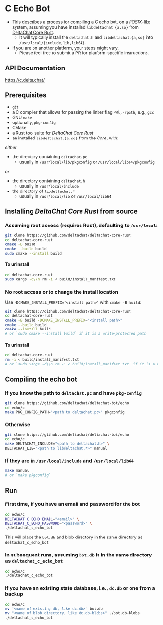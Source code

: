 # C Echo Bot

- This describes a process for compiling a C echo bot, on a *POSIX*-like system, assuming you have installed `libdeltachat.{a.so}` from [DeltaChat Core Rust](https://github.com/deltachat/deltachat-core-rust).
  - It will typically install the `deltachat.h` and `libdeltachat.{a,so}` into `/usr/local/{include,lib,lib64}`.
- If you are on another platform, your steps might vary.
  - Please feel free to submit a PR for platform-specific instructions.

## API Documentation

<https://c.delta.chat/>

## Prerequisites

- `git`
- a C compiler that allows for passing the linker flag `-Wl,-rpath`, e.g., `gcc`
- GNU `make`
- optionally, `pkg-config`
- CMake
- a Rust tool suite for *DeltaChat Core Rust*
- an installed `libdeltachat.{a.so}` from the *Core*, with:

*either*

- the directory containing `deltachat.pc`
  - usually in `/usr/local/lib/pkgconfig` or `/usr/local/lib64/pkgconfig`

*or*

- the directory containing `deltachat.h`
  - usually in `/usr/local/include`
- the directory of `libdeltachat.*`
  - usually in `/usr/local/lib` or `/usr/local/lib64`

## Installing *DeltaChat Core Rust* from source


### Assuming root access (requires Rust), defaulting to `/usr/local`:

```sh
git clone https://github.com/deltachat/deltachat-core-rust
cd deltachat-core-rust
cmake -B build
cmake --build build
sudo cmake --install build
```

#### To uninstall

```sh
cd deltachat-core-rust
sudo xargs -d\\n rm -i < build/install_manifest.txt
```

### No root access or to change the install location

Use `-DCMAKE_INSTALL_PREFIX="<install path>"` with `cmake -B build`:

```sh
git clone https://github.com/deltachat/deltachat-core-rust
cd deltachat-core-rust
cmake -B build -DCMAKE_INSTALL_PREFIX="<install path>"
cmake --build build
cmake --install build
# or `sudo cmake --install build` if it is a write-protected path
```

#### To uninstall

```sh
cd deltachat-core-rust
rm -i < build/install_manifest.txt
# or `sudo xargs -d\\n rm -i < build/install_manifest.txt` if it is a write-protected path
```

## Compiling the echo bot

### If you know the path to `deltachat.pc` and have `pkg-config`

```sh
git clone https://github.com/deltachat/deltachat-bot/echo
cd echo/c
make PKG_CONFIG_PATH="<path to deltachat.pc>" pkgconfig
```

### Otherwise

```sh
git clone https://github.com/deltachat/deltachat-bot/echo
cd echo/c
make DELTACHAT_INCLUDE="<path to deltachat.h>" \
DELTACHAT_LIB="<path to libdeltachat.*>" manual
```

### If they are in `/usr/local/include` and `/usr/local/lib64`

```sh
make manual
# or `make pkgconfig`
```

## Run

### First time, if you have an email and password for the bot

```sh
cd echo/c
DELTACHAT_C_ECHO_EMAIL="<email>" \
DELTACHAT_C_ECHO_PASSWORD="<password>" \
./deltachat_c_echo_bot
```

This will place the `bot.db` and blob directory in the same 
directory as `deltachat_c_echo_bot`.

### In subsequent runs, assuming `bot.db` is in the same directory as `deltachat_c_echo_bot`

```sh
cd echo/c
./deltachat_c_echo_bot
```

### If you have an existing state database, i.e., `dc.db` or one from a backup

```sh
cd echo/c
mv "<name of existing db, like dc.db>" bot.db
mv "<name of blob directory, like dc.db-blobs>" ./bot.db-blobs
./deltachat_c_echo_bot
```


